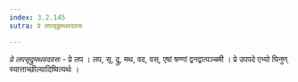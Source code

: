 ```yaml
---
index: 3.2.145
sutra: प्रे लपसृद्रुमथवदवसः

---
```

_प्रे लपसृद्रुमथवदवसः_ - प्रे लप । लप, सृ, द्रु, मथ, वद, वस्, एषां षण्णां द्वनद्वात्पञ्चमी । प्रे उपपदे एभ्यो घिनुण् स्यात्ताच्छील्यादिष्वित्यर्थः । 